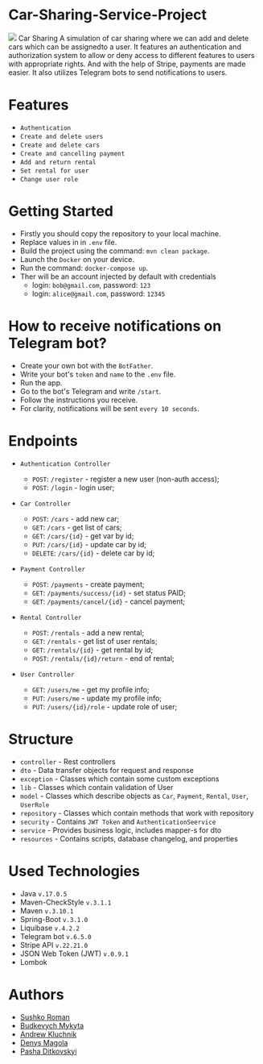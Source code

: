 # Car-Sharing-Service-Project
<img src="https://cdn.dribbble.com/users/508588/screenshots/14845034/media/18078f287ce75878d1858ab43d7607e2.jpg?compress=1&resize=400x300">
Car Sharing
A simulation of car sharing where we can add and delete cars which can be assignedto a user. It features an authentication and authorization system to allow or deny access to different features to users with appropriate rights.  And with the help of Stripe, payments are made easier. It also utilizes Telegram bots to send notifications to users.

# Features

* `Authentication`
* `Create and delete users`
* `Create and delete cars`
* `Create and cancelling payment`
* `Add and return rental`
* `Set rental for user`
* `Change user role`

# Getting Started

* Firstly you should copy the repository to your local machine.
* Replace values in in `.env` file.
* Build the project using the command: `mvn clean package`.
* Launch the `Docker` on your device. 
* Run the command: `docker-compose up`.
* Ther will be an account injected by default with credentials
  - login: `bob@gmail.com`, password: `123`
  - login: `alice@gmail.com`, password: `12345`
 
# How to receive notifications on Telegram bot? 
* Create your own bot with the `BotFather`.
* Write your bot's `token` and `name` to the `.env` file.
* Run the app.
* Go to the bot's Telegram and write `/start`.
* Follow the instructions you receive.
* For clarity, notifications will be sent `every 10 seconds`.

# Endpoints

* `Authentication Controller`
  - `POST`: `/register` - register a new user (non-auth access);
  - `POST`: `/login` - login user;

* `Car Controller`
  - `POST`: `/cars` - add new car;
  - `GET`: `/cars` - get list of cars;
  - `GET`: `/cars/{id}` - get var by id;
  - `PUT`: `/cars/{id}` - update car by id;
  - `DELETE`: `/cars/{id}` - delete car by id;

* `Payment Controller`
  - `POST`: `/payments` - create payment;
  - `GET`: `/payments/success/{id}` - set status PAID;
  - `GET`: `/payments/cancel/{id}` - cancel payment;

* `Rental Controller`
  - `POST`: `/rentals` - add a new rental;
  - `GET`: `/rentals` - get list of user rentals;
  - `GET`: `/rentals/{id}` - get rental by id;
  - `POST`: `/rentals/{id}/return` - end of rental;

* `User Controller`
  - `GET`: `/users/me` - get my profile info;</li>
  - `PUT`: `/users/me` - update my profile info;</li>
  - `PUT`: `/users/{id}/role` - update role of user;</li>


# Structure

* `controller` - Rest controllers
* `dto` - Data transfer objects for request and response
* `exception` - Classes which contain some custom exceptions
* `lib` - Classes which contain validation of User
* `model` - Classes which describe objects as `Car`, `Payment`, `Rental`, `User`, `UserRole`
* `repository` - Classes which contain methods that work with repository
* `security` - Contains `JWT Token` and `AuthenticationSeervice`
* `service` - Provides business logic, includes mapper-s for dto
* `resources` - Contains scripts, database changelog, and properties

# Used Technologies

* Java `v.17.0.5`
* Maven-CheckStyle `v.3.1.1`
* Maven `v.3.10.1`
* Spring-Boot `v.3.1.0`
* Liquibase `v.4.2.2`
* Telegram bot `v.6.5.0`
* Stripe API `v.22.21.0`
* JSON Web Token (JWT) `v.0.9.1`
* Lombok

# Authors
* [Sushko Roman](https://github.com/PlagueEbola)
* [Budkevych Mykyta](https://github.com/De1eF)
* [Andrew Kluchnik](https://github.com/AndrewkeY-hub)
* [Denys Magola](https://github.com/denys-mg)
* [Pasha Ditkovskyi](https://github.com/Deschna)
